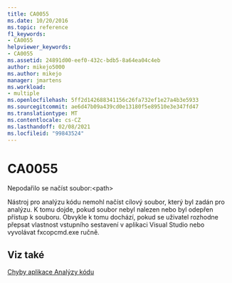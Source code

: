 ```yaml
---
title: CA0055
ms.date: 10/20/2016
ms.topic: reference
f1_keywords:
- CA0055
helpviewer_keywords:
- CA0055
ms.assetid: 24891d00-eef0-432c-bdb5-8a64ea04c4eb
author: mikejo5000
ms.author: mikejo
manager: jmartens
ms.workload:
- multiple
ms.openlocfilehash: 5ff2d142688341156c26fa732ef1e27a4b3e5933
ms.sourcegitcommit: ae6d47b09a439cd0e13180f5e89510e3e347fd47
ms.translationtype: MT
ms.contentlocale: cs-CZ
ms.lasthandoff: 02/08/2021
ms.locfileid: "99843524"
---
```

# <a name="ca0055"></a>CA0055
Nepodařilo se načíst soubor:\<path>

Nástroj pro analýzu kódu nemohl načíst cílový soubor, který byl zadán pro analýzu. K tomu dojde, pokud soubor nebyl nalezen nebo byl odepřen přístup k souboru. Obvykle k tomu dochází, pokud se uživatel rozhodne přepsat vlastnost vstupního sestavení v aplikaci Visual Studio nebo vyvolávat fxcopcmd.exe ručně.

## <a name="see-also"></a>Viz také
[Chyby aplikace Analýzy kódu](../code-quality/code-analysis-application-errors.md)
